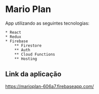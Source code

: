 # Mario Plan

App utilizando as seguintes tecnologias:

    * React
    * Redux
    * Firebase 
        ** Firestore
        ** Auth
        ** Cloud Functions
        ** Hosting

## Link da aplicação

https://marioplan-606a7.firebaseapp.com/
